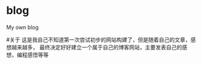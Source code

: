 # blog
My own blog

#关于
这是我自己不知道第一次尝试初步的网站构建了，但是随着自己的文章，感想越来越多，
最终决定好好建立一个属于自己的博客网站，主要发表自己的感想，编程感悟等等
